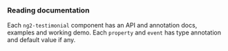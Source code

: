 ### Reading documentation

Each `ng2-testimonial` component has an API and annotation docs, examples and working demo. Each `property` and `event` has type annotation and default value if any.

